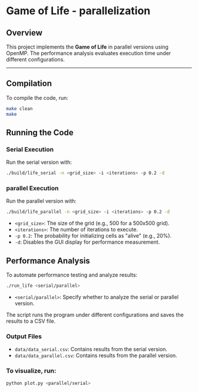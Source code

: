 # Game of Life - parallelization

## Overview
This project implements the **Game of Life** in  parallel versions using OpenMP. The performance analysis evaluates execution time under different configurations.

---

## Compilation
To compile the code, run:
```bash
make clean
make 
```
## Running the Code

### Serial Execution
Run the serial version with:
```bash
./build/life_serial -n <grid_size> -i <iterations> -p 0.2 -d
```
### parallel Execution
Run the parallel version with:
```bash
./build/life_parallel -n <grid_size> -i <iterations> -p 0.2 -d
```
- `<grid_size>`: The size of the grid (e.g., 500 for a 500x500 grid).
- `<iterations>`: The number of iterations to execute.
- `-p 0.2`: The probability for initializing cells as "alive" (e.g., 20%).
- `-d`: Disables the GUI display for performance measurement.

## Performance Analysis
To automate performance testing and analyze results:
```bash
./run_life <serial/parallel>

```
- `<serial/parallel>`: Specify whether to analyze the serial or parallel version.

The script runs the program under different configurations and saves the results to a CSV file.

### Output Files
- `data/data_serial.csv`: Contains results from the serial version.
- `data/data_parallel.csv`: Contains results from the parallel version.

### To visualize, run:
```bash
python plot.py <parallel/serial>

```




